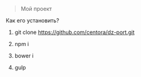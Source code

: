 > Мой проект

Как его установить?

1. git clone https://github.com/centora/dz-port.git

2. npm i

3. bower i

4. gulp